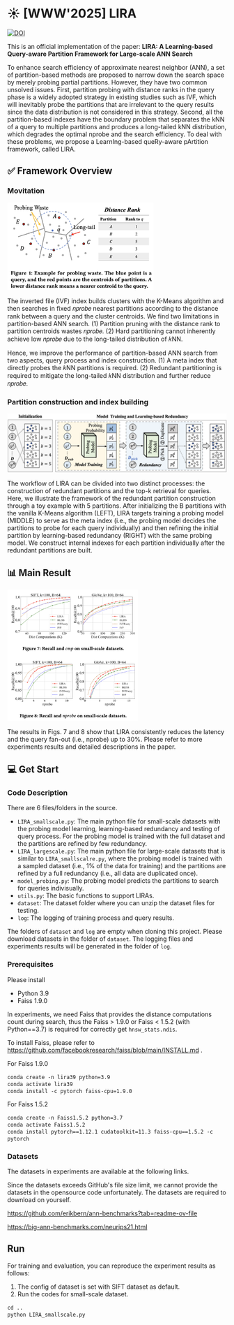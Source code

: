 # :sunny: [WWW'2025] LIRA
[![DOI](https://zenodo.org/badge/919929907.svg)](https://doi.org/10.5281/zenodo.14836338)


This is an official implementation of the paper: **LIRA: A Learning-based Query-aware Partition Framework for Large-scale ANN Search**

To enhance search efficiency of approximate nearest neighbor (ANN), a set of partition-based methods are proposed to narrow down the search space by merely probing partial partitions. However, they have two common unsolved issues. First, partition probing with distance ranks in the query phase is a widely adopted strategy in existing studies such as IVF, which will inevitably probe the partitions that are irrelevant to the query results since the data distribution is not considered in this strategy. Second, all the partition-based indexes have the boundary problem that separates the kNN of a query to multiple partitions and produces a long-tailed kNN distribution, which degrades the optimal nprobe and the search efficiency. To deal with these problems, we propose a LearnIng-based queRy-aware pArtition framework, called LIRA. 


## :white_check_mark: Framework Overview

### Movitation
<img src="./figs/motivation.png" height="200" alt="Sample Image">

The inverted file (IVF) index builds clusters with the K-Means algorithm and then searches in fixed 𝑛𝑝𝑟𝑜𝑏𝑒 nearest partitions according to the distance rank between a query and the cluster centroids. We find two limitations in partition-based ANN search. (1) Partition pruning with the distance rank to partition centroids wastes 𝑛𝑝𝑟𝑜𝑏𝑒. (2) Hard partitioning cannot inherently achieve low 𝑛𝑝𝑟𝑜𝑏𝑒 due to the long-tailed distribution of 𝑘NN.

Hence, we improve the performance of partition-based ANN search from two aspects, query process and index construction. (1) A meta index that directly probes the 𝑘NN partitions is required. (2) Redundant partitioning is required to mitigate the long-tailed 𝑘NN distribution and further reduce 𝑛𝑝𝑟𝑜𝑏𝑒.

### Partition construction and index building

![Sample Image](./figs/framework.png)

The workflow of LIRA can be divided into two distinct processes: the construction of redundant partitions and the top-k retrieval for queries.
Here, we illustrate the framework of the redundant partition construction through a toy example with 5 partitions.
After initializing the B partitions with the vanilla K-Means algorithm (LEFT), LIRA targets training a probing model (MIDDLE) to serve as the meta index (i.e., the probing model decides the partitions to probe for each query individually) and then refining the initial partition by learning-based redundancy (RIGHT) with the same probing model. We construct internal indexes for each partition individually after the redundant partitions are built.


## :bar_chart: Main Result
<img src="./figs/result_small_scale.png" width="300" alt="Sample Image">

The results in Figs. 7 and 8 show that LIRA consistently reduces the latency and the query fan-out (i.e., nprobe) up to 30%. 
Please refer to more experiments results and detailed descriptions in the paper.


## :computer: Get Start

### Code Description
There are 6 files/folders in the source.
- `LIRA_smallscale.py`: The main python file for small-scale datasets with the probing model learning, learning-based redundancy and testing of query process. For the probing model is trained with the full dataset and the partitions are refined by few redundancy.
- `LIRA_largescale.py`: The main python file for large-scale datasets that is similar to `LIRA_smallscalre.py`, where the probing model is trained with a sampled dataset (i.e., 1% of the data for training) and the partitions are refined by a full redundancy (i.e., all data are duplicated once).
- `model_probing.py`: The probing model predicts the partitions to search for queries indivisually.
- `utils.py`: The basic functions to support LIRAs.
- `dataset`: The dataset folder where you can unzip the dataset files for testing.
- `log`: The logging of training process and query results.

The folders of `dataset` and `log` are empty when cloning this project. Please download datasets in the folder of `dataset`. The logging files and experiments results will be generated in the folder of `log`.


### Prerequisites

Please install
- Python 3.9
- Faiss 1.9.0

In experiments, we need Faiss that provides the distance computations count during search, thus the Faiss > 1.9.0 or Faiss < 1.5.2 (with Python==3.7) is required for correctly get `hnsw_stats.ndis`.

To install Faiss, please refer to https://github.com/facebookresearch/faiss/blob/main/INSTALL.md .



For Faiss 1.9.0
```
conda create -n lira39 python=3.9
conda activate lira39
conda install -c pytorch faiss-cpu=1.9.0
```


For Faiss 1.5.2
```
conda create -n Faiss1.5.2 python=3.7
conda activate Faiss1.5.2
conda install pytorch==1.12.1 cudatoolkit=11.3 faiss-cpu==1.5.2 -c pytorch
```


### Datasets


The datasets in experiments are available at the following links. 

Since the datasets exceeds GitHub's file size limit, we cannot provide the datasets in the opensource code unfortunately. The datasets are required to download on yourself.

https://github.com/erikbern/ann-benchmarks?tab=readme-ov-file

https://big-ann-benchmarks.com/neurips21.html



## Run

For training and evaluation, you can reproduce the experiment results as follows:
1. The config of dataset is set with SIFT dataset as default.
2. Run the codes for small-scale dataset.

```
cd ..
python LIRA_smallscale.py
```





